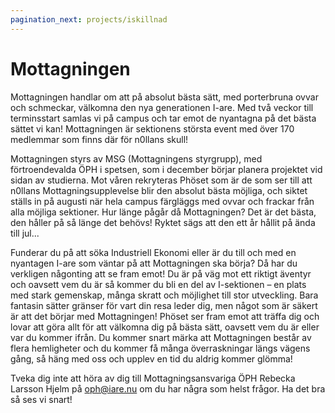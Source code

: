 ```yaml
---
pagination_next: projects/iskillnad
---
```

# Mottagningen

Mottagningen handlar om att på absolut bästa sätt, med porterbruna ovvar och schmeckar, välkomna den nya generationen I-are. Med två veckor till terminsstart samlas vi på campus och tar emot de nyantagna på det bästa sättet vi kan! Mottagningen är sektionens största event med över 170 medlemmar som finns där för n0llans skull!

Mottagningen styrs av MSG (Mottagningens styrgrupp), med förtroendevalda ÖPH i spetsen, som i december börjar planera projektet vid sidan av studierna. Mot våren rekryteras Phöset som är de som ser till att n0llans Mottagningsupplevelse blir den absolut bästa möjliga, och siktet ställs in på augusti när hela campus färgläggs med ovvar och frackar från alla möjliga sektioner. Hur länge pågår då Mottagningen? Det är det bästa, den håller på så länge det behövs! Ryktet sägs att den ett år hållit på ända till jul...

Funderar du på att söka Industriell Ekonomi eller är du till och med en nyantagen I-are som väntar på att Mottagningen ska börja? Då har du verkligen någonting att se fram emot! Du är på väg mot ett riktigt äventyr och oavsett vem du är så kommer du bli en del av I-sektionen – en plats med stark gemenskap, många skratt och möjlighet till stor utveckling. Bara fantasin sätter gränser för vart din resa leder dig, men något som är säkert är att det börjar med Mottagningen! Phöset ser fram emot att träffa dig och lovar att göra allt för att välkomna dig på bästa sätt, oavsett vem du är eller var du kommer ifrån. Du kommer snart märka att Mottagningen består av flera hemligheter och du kommer få många överraskningar längs vägens gång, så häng med oss och upplev en tid du aldrig kommer glömma!

Tveka dig inte att höra av dig till Mottagningsansvariga ÖPH Rebecka Larsson Hjelm på oph@iare.nu om du har några som helst frågor. Ha det bra så ses vi snart!

